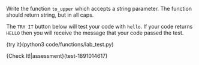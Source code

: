 Write the function `to_upper` which accepts a string parameter. The function should return string, but in all caps.

The `TRY IT` button below will test your code with `hello`. If your code returns `HELLO` then you will receive the message that your code passed the test.

{try it}(python3 code/functions/lab_test.py)

{Check It!|assessment}(test-1891014617)

